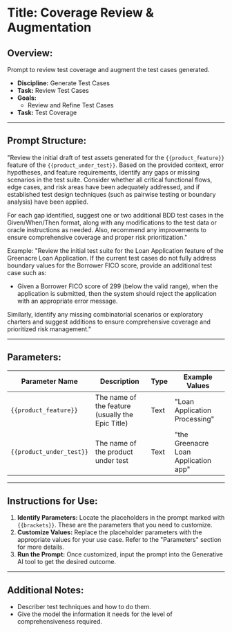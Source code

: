 # **Title:** Coverage Review & Augmentation

## **Overview:**

Prompt to review test coverage and augment the test cases generated.

* **Discipline:** Generate Test Cases
* **Task:** Review Test Cases
* **Goals:**
  * Review and Refine Test Cases
* **Task:** Test Coverage

---

## **Prompt Structure:**

"Review the initial draft of test assets generated for the `{{product_feature}}` feature of the `{{product_under_test}}`. Based on the provided context, error hypotheses, and feature requirements, identify any gaps or missing scenarios in the test suite. Consider whether all critical functional flows, edge cases, and risk areas have been adequately addressed, and if established test design techniques (such as pairwise testing or boundary analysis) have been applied.

For each gap identified, suggest one or two additional BDD test cases in the Given/When/Then format, along with any modifications to the test data or oracle instructions as needed. Also, recommend any improvements to ensure comprehensive coverage and proper risk prioritization."

Example:
"Review the initial test suite for the Loan Application feature of the Greenacre Loan Application. If the current test cases do not fully address boundary values for the Borrower FICO score, provide an additional test case such as:

* Given a Borrower FICO score of 299 (below the valid range), when the application is submitted, then the system should reject the application with an appropriate error message.

Similarly, identify any missing combinatorial scenarios or exploratory charters and suggest additions to ensure comprehensive coverage and prioritized risk management."

---

## **Parameters:**

| **Parameter Name**       | **Description**                                  | **Type** | **Example Values**                   |
|--------------------------|--------------------------------------------------|----------|--------------------------------------|
| `{{product_feature}}`    | The name of the feature (usually the Epic Title) | Text     | "Loan Application Processing"        |
| `{{product_under_test}}` | The name of the product under test               | Text     | "the Greenacre Loan Application app" |

---

## **Instructions for Use:**

1. **Identify Parameters:** Locate the placeholders in the prompt marked with `{{brackets}}`. These are the parameters that you need to customize.
2. **Customize Values:** Replace the placeholder parameters with the appropriate values for your use case. Refer to the "Parameters" section for more details.
3. **Run the Prompt:** Once customized, input the prompt into the Generative AI tool to get the desired outcome.

---

## **Additional Notes:**

* Describer test techniques and how to do them.
* Give the model the information it needs for the level of comprehensiveness required.
